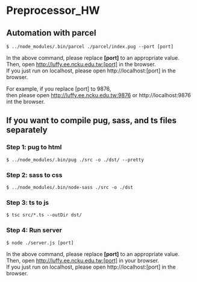 # Preprocessor_HW
## Automation with parcel
```
$ ../node_modules/.bin/parcel ./parcel/index.pug --port [port]
```
In the above command, please replace **[port]** to an appropriate value.  
Then, open http://luffy.ee.ncku.edu.tw:[port] in the browser.  
If you just run on localhost, please open http://localhost:[port] in the browser.
  
For example, if you replace [port] to 9876,   
then please open http://luffy.ee.ncku.edu.tw:9876 or http://localhost:9876 int the browser.

## If you want to compile pug, sass, and ts files separately
### Step 1: pug to html
```
$ ../node_modules/.bin/pug ./src -o ./dst/ --pretty
```
### Step 2: sass to css
```
$ ../node_modules/.bin/node-sass ./src -o ./dst
```
### Step 3: ts to js
```
$ tsc src/*.ts --outDir dst/
```
### Step 4: Run server
```
$ node ./server.js [port]
```
In the above command, please replace **[port]** to an appropriate value.  
Then, open http://luffy.ee.ncku.edu.tw:[port] in your browser.  
If you just run on localhost, please open http://localhost:[port] in the browser.
